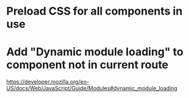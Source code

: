 # Preload CSS for all components in use

# Add "Dynamic module loading" to component not in current route
https://developer.mozilla.org/en-US/docs/Web/JavaScript/Guide/Modules#dynamic_module_loading